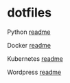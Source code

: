 # dotfiles

Python [readme](python/)

Docker [readme](docker/)

Kubernetes [readme](kubernetes/)

Wordpress [readme](wordpress/)


